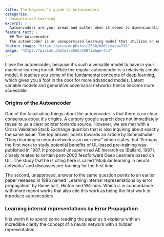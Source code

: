 ```yaml
---
title: The beginner's guide to Autoencoders
categories:
- Unsupervised Learning
excerpt: |
  Autoencoders are your bread and butter when it comes to dimensionality reduction and feature extraction. This blog post explains in detail their inner workings.
feature_text: |
  ## The Autoencoder
  The autoencoder is an unsupervised learning model that utilizes an encoder and a decoder to learn a latent representation of data.
feature_image: "https://picsum.photos/2560/600?image=733"
image: "https://picsum.photos/2560/600?image=733"
---
```


I love the autoencoder, because it's such a versatile model to have in your machine learning toolkit. While the regular autoencoder is a relatively simple model, it teaches you some of the fundamental concepts of deep learning, which gives you a foot in the door for more advanced models. Latent variable models and generative adversarial networks hence become more accessible.

### Origins of the Autoencoder
One of the fascinating things about the autoencoder is that there is no clear consensus about it's origins. A cursory google search does not immediately reveal to us a clear pointer towards source. However, we are met with a Cross Validated Stack Exchange question that is also inquiring about exactly the same issue. The top answer points towards an article by Schmidhuber "Deep learning in neural networks: an overview" which states that 'Perhaps the first work to study potential benefits of UL-based pre-training was published in 1987. It proposed unsupervised AE hierarchies (Ballard, 1987), closely related to certain post-2000 feedforward Deep Learners based on UL'. The study that he is citing here is called 'Modular learning in neural networks' and discusses pre-training for the first time.

The second, unapproved, answer to the same question points to an earlier paper released in 1986 named 'Learning internal representations by error propagation' by Rumelhart, Hinton and Williams. Which is in concordance with more recent works that also cite this work as being the first work to introduce autoencoders.

### Learning internal representations by Error Propagation

It is worth it to spend some reading the paper as it explains with an incredible clarity the concept of a neural network with a hidden representation.
